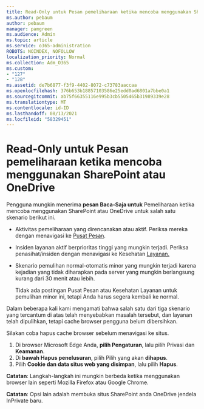```yaml
---
title: Read-Only untuk Pesan pemeliharaan ketika mencoba menggunakan SharePoint atau OneDrive
ms.author: pebaum
author: pebaum
manager: pamgreen
ms.audience: Admin
ms.topic: article
ms.service: o365-administration
ROBOTS: NOINDEX, NOFOLLOW
localization_priority: Normal
ms.collection: Adm_O365
ms.custom:
- "127"
- "128"
ms.assetid: de7b6877-f3f9-4402-8072-c73783aaccaa
ms.openlocfilehash: 376b653b18857103586e25edd0ad6801a7bbe0a1
ms.sourcegitcommit: ab75f66355116e995b3cb5505465b31989339e28
ms.translationtype: MT
ms.contentlocale: id-ID
ms.lasthandoff: 08/13/2021
ms.locfileid: "58329451"
---
```

# <a name="read-only-for-maintenance-message-when-attempting-to-use-sharepoint-or-onedrive"></a>Read-Only untuk Pesan pemeliharaan ketika mencoba menggunakan SharePoint atau OneDrive

Pengguna mungkin menerima **pesan Baca-Saja untuk** Pemeliharaan ketika mencoba menggunakan SharePoint atau OneDrive untuk salah satu skenario berikut ini. 

-   Aktivitas pemeliharaan yang direncanakan atau aktif.  Periksa mereka dengan menavigasi ke [Pusat Pesan](https://portal.office.com/adminportal/home#/messagecenter).
-   Insiden layanan aktif berprioritas tinggi yang mungkin terjadi. Periksa penasihat/insiden dengan menavigasi ke Kesehatan [Layanan.](https://portal.office.com/adminportal/home#/servicehealth)
-   Skenario pemulihan normal-otomatis minor yang mungkin terjadi karena kejadian yang tidak diharapkan pada server yang mungkin berlangsung kurang dari 30 menit atau lebih. 
    
    Tidak ada postingan Pusat Pesan atau Kesehatan Layanan untuk pemulihan minor ini, tetapi Anda harus segera kembali ke normal.

Dalam beberapa kali kami mengamati bahwa salah satu dari tiga skenario yang tercantum di atas telah menyebabkan masalah tersebut, dan layanan telah dipulihkan, tetapi cache browser pengguna belum dibersihkan.

Silakan coba hapus cache browser sebelum menavigasi ke situs.

1. Di browser Microsoft Edge Anda, **pilih Pengaturan**, lalu pilih Privasi dan **Keamanan**.
2. Di **bawah Hapus penelusuran**, pilih Pilih yang akan **dihapus**.
3. Pilih **Cookie dan data situs web yang disimpan**, lalu pilih **Hapus**.

**Catatan**: Langkah-langkah ini mungkin berbeda ketika menggunakan browser lain seperti Mozilla Firefox atau Google Chrome.

**Catatan**: Opsi lain adalah membuka situs SharePoint anda OneDrive jendela InPrivate baru.